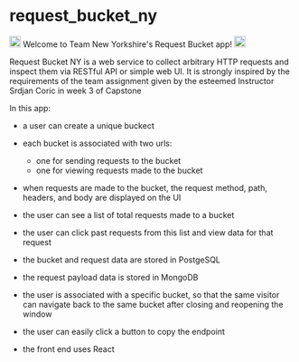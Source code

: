 # request_bucket_ny

<img width="20" alt="NY" src="https://github.com/user-attachments/assets/273ed4e1-a241-426d-a787-cf0e9c3582de" /> Welcome to Team New Yorkshire's Request Bucket app! <img width="20" alt="NY" src="https://github.com/user-attachments/assets/9517d98d-787d-4c3f-99ba-898d53fbc420" />

Request Bucket NY is a web service to collect arbitrary HTTP requests and inspect them via RESTful API or simple web UI.
It is strongly inspired by the requirements of the team assignment given by the esteemed Instructor Srdjan Coric in week 3 of Capstone

In this app:
- a user can create a unique buckect
- each bucket is associated with two urls: 
  - one for sending requests to the bucket
  - one for viewing requests made to the bucket
    
- when requests are made to the bucket, the request method, path, headers, and body are displayed on the UI
- the user can see a list of total requests made to a bucket
- the user can click past requests from this list and view data for that request
- the bucket and request data are stored in PostgeSQL
- the request payload data is stored in MongoDB
- the user is associated with a specific bucket, so that the same visitor can navigate back to the same bucket after closing and reopening the window
- the user can easily click a button to copy the endpoint
- the front end uses React 

